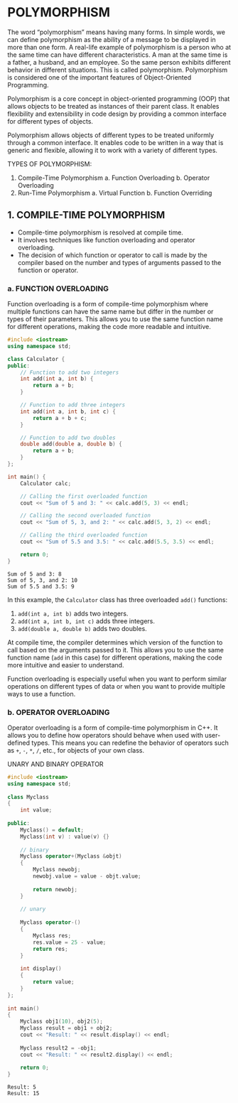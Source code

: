 # POLYMORPHISM

The word “polymorphism” means having many forms. In simple words, we can define polymorphism as the ability of a message to be displayed in more than one form. A real-life example of polymorphism is a person who at the same time can have different characteristics. A man at the same time is a father, a husband, and an employee. So the same person exhibits different behavior in different situations. This is called polymorphism. Polymorphism is considered one of the important features of Object-Oriented Programming.

Polymorphism is a core concept in object-oriented programming (OOP) that allows objects to be treated as instances of their parent class. It enables flexibility and extensibility in code design by providing a common interface for different types of objects.

Polymorphism allows objects of different types to be treated uniformly through a common interface. It enables code to be written in a way that is generic and flexible, allowing it to work with a variety of different types.

TYPES OF POLYMORPHISM:
1. Compile-Time Polymorphism
	 a. Function Overloading
	 b. Operator Overloading
2. Run-Time Polymorphism
	a. Virtual Function
	b. Function Overriding

## 1. COMPILE-TIME POLYMORPHISM
- Compile-time polymorphism is resolved at compile time.
- It involves techniques like function overloading and operator overloading.
- The decision of which function or operator to call is made by the compiler based on the number and types of arguments passed to the function or operator.

### a. FUNCTION OVERLOADING
Function overloading is a form of compile-time polymorphism where multiple functions can have the same name but differ in the number or types of their parameters. This allows you to use the same function name for different operations, making the code more readable and intuitive.

```cpp
#include <iostream>
using namespace std;

class Calculator {
public:
    // Function to add two integers
    int add(int a, int b) {
        return a + b;
    }

    // Function to add three integers
    int add(int a, int b, int c) {
        return a + b + c;
    }

    // Function to add two doubles
    double add(double a, double b) {
        return a + b;
    }
};

int main() {
    Calculator calc;

    // Calling the first overloaded function
    cout << "Sum of 5 and 3: " << calc.add(5, 3) << endl;

    // Calling the second overloaded function
    cout << "Sum of 5, 3, and 2: " << calc.add(5, 3, 2) << endl;

    // Calling the third overloaded function
    cout << "Sum of 5.5 and 3.5: " << calc.add(5.5, 3.5) << endl;

    return 0;
}

```

```output
Sum of 5 and 3: 8
Sum of 5, 3, and 2: 10
Sum of 5.5 and 3.5: 9
```
In this example, the `Calculator` class has three overloaded `add()` functions:

1. `add(int a, int b)` adds two integers.
2. `add(int a, int b, int c)` adds three integers.
3. `add(double a, double b)` adds two doubles.

At compile time, the compiler determines which version of the function to call based on the arguments passed to it. This allows you to use the same function name (`add` in this case) for different operations, making the code more intuitive and easier to understand.

Function overloading is especially useful when you want to perform similar operations on different types of data or when you want to provide multiple ways to use a function.

### b. OPERATOR OVERLOADING
Operator overloading is a form of compile-time polymorphism in C++. It allows you to define how operators should behave when used with user-defined types. This means you can redefine the behavior of operators such as `+`, `-`, `*`, `/`, etc., for objects of your own class.

UNARY AND BINARY OPERATOR

```cpp
#include <iostream>
using namespace std;
  
class Myclass
{
    int value;
  
public:
    Myclass() = default;
    Myclass(int v) : value(v) {}
  
    // binary
    Myclass operator+(Myclass &objt)
    {
        Myclass newobj;
        newobj.value = value - objt.value;
  
        return newobj;
    }
  
    // unary
  
    Myclass operator-()
    {
        Myclass res;
        res.value = 25 - value;
        return res;
    }
  
    int display()
    {
        return value;
    }
};
  
int main()
{
    Myclass obj1(10), obj2(5);
    Myclass result = obj1 + obj2;
    cout << "Result: " << result.display() << endl;
  
    Myclass result2 = -obj1;
    cout << "Result: " << result2.display() << endl;
  
    return 0;
}
```

```output
Result: 5
Result: 15
```

